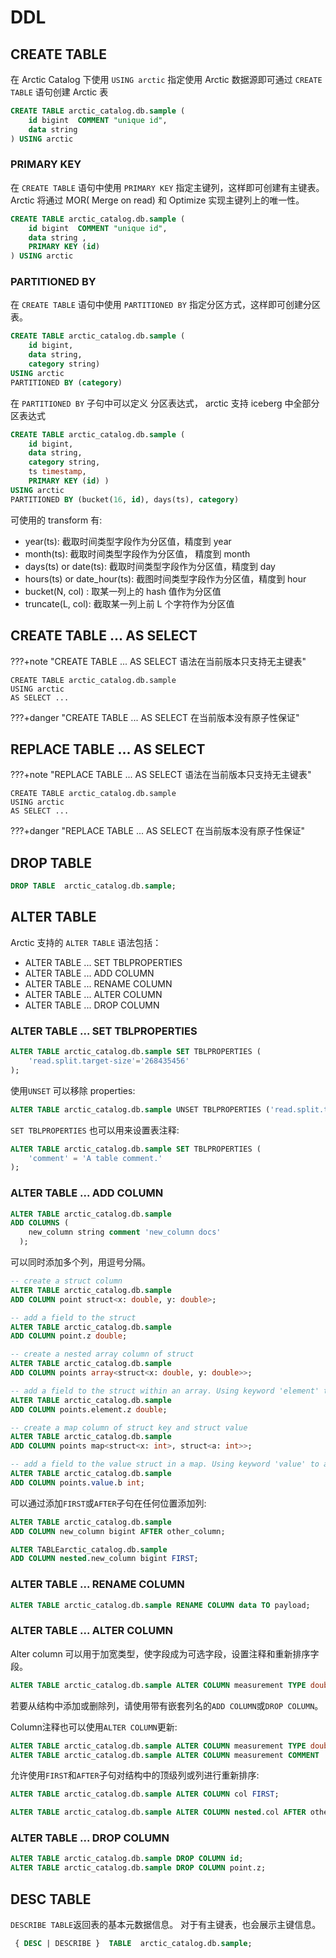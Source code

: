# DDL

## CREATE TABLE

在 Arctic Catalog 下使用 `USING arctic` 指定使用 Arctic 数据源即可通过 `CREATE TABLE` 语句创建 Arctic 表

```sql
CREATE TABLE arctic_catalog.db.sample (
    id bigint  COMMENT "unique id",
    data string
) USING arctic 
```

### PRIMARY KEY

在 `CREATE TABLE` 语句中使用 `PRIMARY KEY` 指定主键列，这样即可创建有主键表。
Arctic 将通过 MOR( Merge on read) 和 Optimize 实现主键列上的唯一性。

```sql
CREATE TABLE arctic_catalog.db.sample (
    id bigint  COMMENT "unique id",
    data string ,
    PRIMARY KEY (id)
) USING arctic 
```

### PARTITIONED BY

在 `CREATE TABLE` 语句中使用 `PARTITIONED BY` 指定分区方式，这样即可创建分区表。

```sql
CREATE TABLE arctic_catalog.db.sample (
    id bigint,
    data string,
    category string)
USING arctic
PARTITIONED BY (category)
```

在 `PARTITIONED BY` 子句中可以定义 分区表达式， arctic 支持 iceberg 中全部分区表达式

```sql
CREATE TABLE arctic_catalog.db.sample (
    id bigint,
    data string,
    category string,
    ts timestamp, 
    PRIMARY KEY (id) )
USING arctic
PARTITIONED BY (bucket(16, id), days(ts), category)
```

可使用的 transform 有:

* year(ts): 截取时间类型字段作为分区值，精度到 year
* month(ts): 截取时间类型字段作为分区值， 精度到 month
* days(ts) or date(ts): 截取时间类型字段作为分区值，精度到 day
* hours(ts) or date_hour(ts): 截图时间类型字段作为分区值，精度到 hour
* bucket(N, col) : 取某一列上的 hash 值作为分区值
* truncate(L, col): 截取某一列上前 L 个字符作为分区值


## CREATE TABLE ... AS SELECT 

???+note "CREATE TABLE ... AS SELECT 语法在当前版本只支持无主键表"

``` 
CREATE TABLE arctic_catalog.db.sample
USING arctic
AS SELECT ...
```

???+danger "CREATE TABLE ... AS SELECT 在当前版本没有原子性保证"

## REPLACE TABLE ... AS SELECT

???+note "REPLACE TABLE ... AS SELECT 语法在当前版本只支持无主键表"

``` 
CREATE TABLE arctic_catalog.db.sample
USING arctic
AS SELECT ...
```

???+danger "REPLACE TABLE ... AS SELECT 在当前版本没有原子性保证"

## DROP TABLE

```sql
DROP TABLE  arctic_catalog.db.sample;
```

## ALTER TABLE
Arctic 支持的 `ALTER TABLE` 语法包括：

* ALTER TABLE ... SET TBLPROPERTIES
* ALTER TABLE ... ADD COLUMN  
* ALTER TABLE ... RENAME COLUMN
* ALTER TABLE ... ALTER COLUMN
* ALTER TABLE ... DROP COLUMN

### ALTER TABLE ... SET TBLPROPERTIES
```sql
ALTER TABLE arctic_catalog.db.sample SET TBLPROPERTIES (
    'read.split.target-size'='268435456'
);
```
使用`UNSET` 可以移除 properties:
```sql
ALTER TABLE arctic_catalog.db.sample UNSET TBLPROPERTIES ('read.split.target-size');
```
`SET TBLPROPERTIES` 也可以用来设置表注释:
```sql
ALTER TABLE arctic_catalog.db.sample SET TBLPROPERTIES (
    'comment' = 'A table comment.'
);
```
### ALTER TABLE ... ADD COLUMN
```sql
ALTER TABLE arctic_catalog.db.sample
ADD COLUMNS (
    new_column string comment 'new_column docs'
  );
```
可以同时添加多个列，用逗号分隔。 
```sql
-- create a struct column
ALTER TABLE arctic_catalog.db.sample
ADD COLUMN point struct<x: double, y: double>;

-- add a field to the struct
ALTER TABLE arctic_catalog.db.sample
ADD COLUMN point.z double;
```
```sql
-- create a nested array column of struct
ALTER TABLE arctic_catalog.db.sample
ADD COLUMN points array<struct<x: double, y: double>>;

-- add a field to the struct within an array. Using keyword 'element' to access the array's element column.
ALTER TABLE arctic_catalog.db.sample
ADD COLUMN points.element.z double;
```
```sql
-- create a map column of struct key and struct value
ALTER TABLE arctic_catalog.db.sample
ADD COLUMN points map<struct<x: int>, struct<a: int>>;

-- add a field to the value struct in a map. Using keyword 'value' to access the map's value column.
ALTER TABLE arctic_catalog.db.sample
ADD COLUMN points.value.b int;
```
可以通过添加`FIRST`或`AFTER`子句在任何位置添加列:
```sql
ALTER TABLE arctic_catalog.db.sample
ADD COLUMN new_column bigint AFTER other_column;
```
```sql
ALTER TABLEarctic_catalog.db.sample
ADD COLUMN nested.new_column bigint FIRST;
```
### ALTER TABLE ... RENAME COLUMN
```sql
ALTER TABLE arctic_catalog.db.sample RENAME COLUMN data TO payload;
```
### ALTER TABLE ... ALTER COLUMN
Alter column 可以用于加宽类型，使字段成为可选字段，设置注释和重新排序字段。
```sql
ALTER TABLE arctic_catalog.db.sample ALTER COLUMN measurement TYPE double;
```
若要从结构中添加或删除列，请使用带有嵌套列名的`ADD COLUMN`或`DROP COLUMN`。

Column注释也可以使用`ALTER COLUMN`更新:
```sql
ALTER TABLE arctic_catalog.db.sample ALTER COLUMN measurement TYPE double COMMENT 'unit is bytes per second';
ALTER TABLE arctic_catalog.db.sample ALTER COLUMN measurement COMMENT 'unit is kilobytes per second';
```
允许使用`FIRST`和`AFTER`子句对结构中的顶级列或列进行重新排序:
```sql
ALTER TABLE arctic_catalog.db.sample ALTER COLUMN col FIRST;
```
```sql
ALTER TABLE arctic_catalog.db.sample ALTER COLUMN nested.col AFTER other_col;
```
### ALTER TABLE ... DROP COLUMN
```sql
ALTER TABLE arctic_catalog.db.sample DROP COLUMN id;
ALTER TABLE arctic_catalog.db.sample DROP COLUMN point.z;
```



## DESC TABLE
`DESCRIBE TABLE`返回表的基本元数据信息。 对于有主键表，也会展示主键信息。
```sql
 { DESC | DESCRIBE }  TABLE  arctic_catalog.db.sample;
```